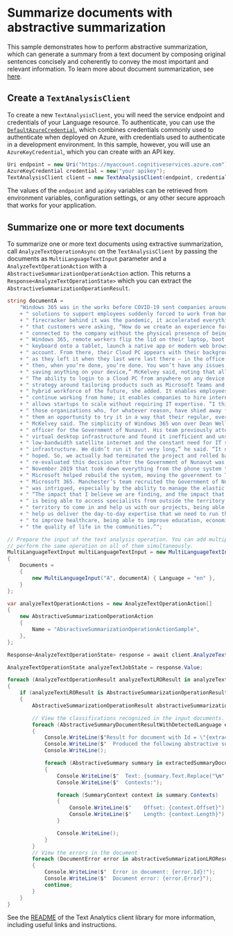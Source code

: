 # Summarize documents with abstractive summarization

This sample demonstrates how to perform abstractive summarization, which can generate a summary from a text document by composing original sentences concisely and coherently to convey the most important and relevant information. To learn more about document summarization, see [here][Document_Summarization].

## Create a `TextAnalysisClient`

To create a new `TextAnalysisClient`, you will need the service endpoint and credentials of your Language resource. To authenticate, you can use the [`DefaultAzureCredential`][DefaultAzureCredential], which combines credentials commonly used to authenticate when deployed on Azure, with credentials used to authenticate in a development environment. In this sample, however, you will use an `AzureKeyCredential`, which you can create with an API key.

```C# Snippet:CreateTextClient
Uri endpoint = new Uri("https://myaccount.cognitiveservices.azure.com");
AzureKeyCredential credential = new("your apikey");
TextAnalysisClient client = new TextAnalysisClient(endpoint, credential);
```

The values of the `endpoint` and `apiKey` variables can be retrieved from environment variables, configuration settings, or any other secure approach that works for your application.

## Summarize one or more text documents

To summarize one or more text documents using extractive summarization, call `AnalyzeTextOperationAsync` on the `TextAnalysisClient` by passing the documents as `MultiLanguageTextInput` parameter and a `AnalyzeTextOperationAction` with a `AbstractiveSummarizationOperationAction` action. This returns a `Response<AnalyzeTextOperationState>` which you can extract the `AbstractiveSummarizationOperationResult`.

```C# Snippet:Sample12_AnalyzeTextOperationAsync_AbstractiveSummarizationOperationAction
string documentA =
    "Windows 365 was in the works before COVID-19 sent companies around the world on a scramble to secure"
    + " solutions to support employees suddenly forced to work from home, but “what really put the"
    + " firecracker behind it was the pandemic, it accelerated everything,” McKelvey said. She explained"
    + " that customers were asking, “How do we create an experience for people that makes them still feel"
    + " connected to the company without the physical presence of being there?” In this new world of"
    + " Windows 365, remote workers flip the lid on their laptop, boot up the family workstation or clip a"
    + " keyboard onto a tablet, launch a native app or modern web browser and login to their Windows 365"
    + " account. From there, their Cloud PC appears with their background, apps, settings and content just"
    + " as they left it when they last were last there – in the office, at home or a coffee shop. And"
    + " then, when you’re done, you’re done. You won’t have any issues around security because you’re not"
    + " saving anything on your device,” McKelvey said, noting that all the data is stored in the cloud."
    + " The ability to login to a Cloud PC from anywhere on any device is part of Microsoft’s larger"
    + " strategy around tailoring products such as Microsoft Teams and Microsoft 365 for the post-pandemic"
    + " hybrid workforce of the future, she added. It enables employees accustomed to working from home to"
    + " continue working from home; it enables companies to hire interns from halfway around the world; it"
    + " allows startups to scale without requiring IT expertise. “I think this will be interesting for"
    + " those organizations who, for whatever reason, have shied away from virtualization. This is giving"
    + " them an opportunity to try it in a way that their regular, everyday endpoint admin could manage,”"
    + " McKelvey said. The simplicity of Windows 365 won over Dean Wells, the corporate chief information"
    + " officer for the Government of Nunavut. His team previously attempted to deploy a traditional"
    + " virtual desktop infrastructure and found it inefficient and unsustainable given the limitations of"
    + " low-bandwidth satellite internet and the constant need for IT staff to manage the network and"
    + " infrastructure. We didn’t run it for very long,” he said. “It didn’t turn out the way we had"
    + " hoped. So, we actually had terminated the project and rolled back out to just regular PCs.” He"
    + " re-evaluated this decision after the Government of Nunavut was hit by a ransomware attack in"
    + " November 2019 that took down everything from the phone system to the government’s servers."
    + " Microsoft helped rebuild the system, moving the government to Teams, SharePoint, OneDrive and"
    + " Microsoft 365. Manchester’s team recruited the Government of Nunavut to pilot Windows 365. Wells"
    + " was intrigued, especially by the ability to manage the elastic workforce securely and seamlessly."
    + " “The impact that I believe we are finding, and the impact that we’re going to find going forward,"
    + " is being able to access specialists from outside the territory and organizations outside the"
    + " territory to come in and help us with our projects, being able to get people on staff with us to"
    + " help us deliver the day-to-day expertise that we need to run the government,” he said. “Being able"
    + " to improve healthcare, being able to improve education, economic development is going to improve"
    + " the quality of life in the communities.”";

// Prepare the input of the text analysis operation. You can add multiple documents to this list and
// perform the same operation on all of them simultaneously.
MultiLanguageTextInput multiLanguageTextInput = new MultiLanguageTextInput()
{
    Documents =
    {
        new MultiLanguageInput("A", documentA) { Language = "en" },
    }
};

var analyzeTextOperationActions = new AnalyzeTextOperationAction[]
{
    new AbstractiveSummarizationOperationAction
    {
        Name = "AbsractiveSummarizationOperationActionSample",
    },
};

Response<AnalyzeTextOperationState> response = await client.AnalyzeTextOperationAsync(multiLanguageTextInput, analyzeTextOperationActions);

AnalyzeTextOperationState analyzeTextJobState = response.Value;

foreach (AnalyzeTextOperationResult analyzeTextLROResult in analyzeTextJobState.Actions.Items)
{
    if (analyzeTextLROResult is AbstractiveSummarizationOperationResult)
    {
        AbstractiveSummarizationOperationResult abstractiveSummarizationLROResult = (AbstractiveSummarizationOperationResult)analyzeTextLROResult;

        // View the classifications recognized in the input documents.
        foreach (AbstractiveSummaryDocumentResultWithDetectedLanguage extractedSummaryDocument in abstractiveSummarizationLROResult.Results.Documents)
        {
            Console.WriteLine($"Result for document with Id = \"{extractedSummaryDocument.Id}\":");
            Console.WriteLine($"  Produced the following abstractive summaries:");
            Console.WriteLine();

            foreach (AbstractiveSummary summary in extractedSummaryDocument.Summaries)
            {
                Console.WriteLine($"  Text: {summary.Text.Replace("\n", " ")}");
                Console.WriteLine($"  Contexts:");

                foreach (SummaryContext context in summary.Contexts)
                {
                    Console.WriteLine($"    Offset: {context.Offset}");
                    Console.WriteLine($"    Length: {context.Length}");
                }

                Console.WriteLine();
            }
        }
        // View the errors in the document
        foreach (DocumentError error in abstractiveSummarizationLROResult.Results.Errors)
        {
            Console.WriteLine($"  Error in document: {error.Id}!");
            Console.WriteLine($"  Document error: {error.Error}");
            continue;
        }
    }
}
```

See the [README] of the Text Analytics client library for more information, including useful links and instructions.

[Document_Summarization]: https://learn.microsoft.com/azure/cognitive-services/language-service/summarization/overview?tabs=document-summarization
[DefaultAzureCredential]: https://github.com/Azure/azure-sdk-for-net/blob/main/sdk/identity/Azure.Identity/README.md
[README]: https://github.com/Azure/azure-sdk-for-net/blob/main/sdk/cognitivelanguage/Azure.AI.Language.Text/samples/README.md
